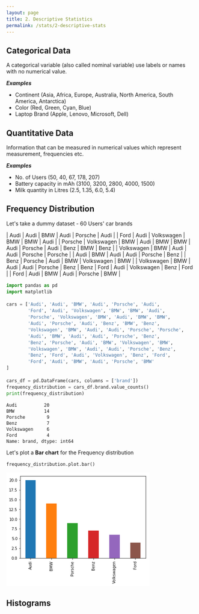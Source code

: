 ```yaml
---
layout: page
title: 2. Descriptive Statistics
permalink: /stats/2-descriptive-stats
---
```


## Categorical Data

A categorical variable (also called nominal variable) use labels or names with no numerical value.

***Examples***
* Continent (Asia, Africa, Europe, Australia, North America, South America, Antarctica)
* Color (Red, Green, Cyan, Blue)
* Laptop Brand (Apple, Lenovo, Microsoft, Dell)

## Quantitative Data

Information that can be measured in numerical values which represent measurement, frequencies etc.

***Examples***
* No. of Users (50, 40, 67, 178, 207)
* Battery capacity in mAh (3100, 3200, 2800, 4000, 1500)
* Milk quantity in Litres (2.5, 1.35, 6.0, 5.4)

## Frequency Distribution

Let's take a dummy dataset - 60 Users' car brands

| Audi | Audi | BMW | Audi | Porsche | Audi | 
| Ford | Audi | Volkswagen | BMW | BMW | Audi |
| Porsche | Volkswagen | BMW | Audi | BMW | BMW 
| Audi | Porsche | Audi | Benz | BMW | Benz | 
| Volkswagen | BMW | Audi | Audi | Porsche | Porsche |
| Audi | BMW | Audi | Audi | Porsche | Benz | 
| Benz | Porsche | Audi | BMW | Volkswagen | BMW |
| Volkswagen | BMW | Audi | Audi | Porsche | Benz 
| Benz | Ford | Audi | Volkswagen | Benz | Ford |
| Ford | Audi | BMW | Audi | Porsche | BMW |

```python
import pandas as pd
import matplotlib

cars = ['Audi', 'Audi', 'BMW', 'Audi', 'Porsche', 'Audi', 
        'Ford', 'Audi', 'Volkswagen', 'BMW', 'BMW', 'Audi', 
        'Porsche', 'Volkswagen', 'BMW', 'Audi', 'BMW', 'BMW', 
        'Audi', 'Porsche', 'Audi', 'Benz', 'BMW', 'Benz', 
        'Volkswagen', 'BMW', 'Audi', 'Audi', 'Porsche', 'Porsche', 
        'Audi', 'BMW', 'Audi', 'Audi', 'Porsche', 'Benz', 
        'Benz', 'Porsche', 'Audi', 'BMW', 'Volkswagen', 'BMW', 
        'Volkswagen', 'BMW', 'Audi', 'Audi', 'Porsche', 'Benz', 
        'Benz', 'Ford', 'Audi', 'Volkswagen', 'Benz', 'Ford', 
        'Ford', 'Audi', 'BMW', 'Audi', 'Porsche', 'BMW'
]

cars_df = pd.DataFrame(cars, columns = ['brand'])
frequency_distribution = cars_df.brand.value_counts()
print(frequency_distribution)
```
```out
Audi          20
BMW           14
Porsche        9
Benz           7
Volkswagen     6
Ford           4
Name: brand, dtype: int64
```

Let's plot a **Bar chart** for the Frequency distribution
```python
frequency_distribution.plot.bar()
```
![Frequency distribution - Cars](images/frequency-distribution-cars.png)

## Histograms
